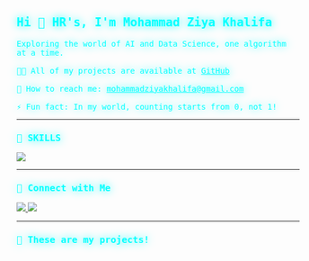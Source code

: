 <h2 align="left" style="font-family:monospace; color:#00ffff; text-shadow: 0px 0px 15px #00ffff;">
Hi 👋 HR's, I'm Mohammad Ziya Khalifa
</h2>

<p align="left" style="font-family:monospace; color:#00ffff; text-shadow: 0px 0px 15px #00ffff;">
  Exploring the world of AI and Data Science, one algorithm at a time.<br><br>
  🧑‍💻 All of my projects are available at <a href="https://github.com/mziyak" target="_blank" style="color:#00ffff;">GitHub</a><br><br>
  💎 How to reach me: <a href="mailto:mohammadziyakhalifa@gmail.com" style="color:#00ffff;">mohammadziyakhalifa@gmail.com</a><br><br>
  ⚡ Fun fact: In my world, counting starts from 0, not 1!
</p>

---

<h3 align="left" style="font-family:monospace; color:#00ffff; text-shadow: 0px 0px 15px #00ffff;">
🤖 SKILLS
</h3>
<p align="left">
  <img src="https://skillicons.dev/icons?i=py,pytorch,tensorflow,mysql,postgres,anaconda,flask,html,css,js,vscode" />
</p>

---

<h3 align="left" style="font-family:monospace; color:#00ffff; text-shadow: 0px 0px 15px #00ffff;">
👤 Connect with Me
</h3>
<p align="left">
  <a href="https://www.linkedin.com/in/mziyak/" target="_blank">
    <img src="https://img.shields.io/badge/LinkedIn-%230A66C2?style=for-the-badge&logo=linkedin&logoColor=white" />
  </a>
  <a href="mailto:mohammadziyakhalifa@gmail.com">
    <img src="https://img.shields.io/badge/Email-D14836?style=for-the-badge&logo=gmail&logoColor=white" />
  </a>
</p>

---

<h3 align="left" style="font-family:monospace; color:#00ffff; text-shadow: 0px 0px 15px #00ffff;">
🚀 These are my projects!
</h3>
